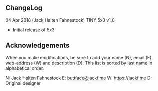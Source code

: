 ChangeLog
----------

04 Apr 2018 (Jack Halten Fahnestock) TINY 5x3 v1.0
- Initial release of 5x3


Acknowledgements
-------------------------

When you make modifications, be sure to add your name (N), email (E),
web-address (W) and description (D). This list is sorted by last name in
alphabetical order.

N: Jack Halten Fahnestock
E: buttface@jackf.me
W: https://jackf.me
D: Original designer
